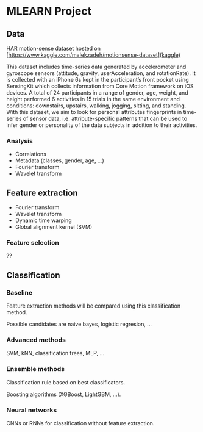 # MLEARN Project

## Data

HAR motion-sense dataset hosted on [https://www.kaggle.com/malekzadeh/motionsense-dataset](kaggle)

This dataset includes time-series data generated by accelerometer and gyroscope
sensors (attitude, gravity, userAcceleration, and rotationRate). It is collected
with an iPhone 6s kept in the participant’s front pocket using SensingKit which
collects information from Core Motion framework on iOS devices. A total of 24
participants in a range of gender, age, weight, and height performed 6 activities in
15 trials in the same environment and conditions: downstairs, upstairs, walking,
jogging, sitting, and standing. With this dataset, we aim to look for personal
attributes fingerprints in time-series of sensor data, i.e. attribute-specific patterns
that can be used to infer gender or personality of the data subjects in addition
to their activities.

### Analysis

* Correlations
* Metadata (classes, gender, age, ...)
* Fourier transform
* Wavelet transform

## Feature extraction

* Fourier transform
* Wavelet transform
* Dynamic time warping
* Global alignment kernel (SVM)

### Feature selection

??

## Classification

### Baseline

Feature extraction methods will be compared using this classification method.

Possible candidates are naive bayes, logistic regresion, ...

### Advanced methods

SVM, kNN, classification trees, MLP, ...

### Ensemble methods

Classification rule based on best classificators.

Boosting algorithms (XGBoost, LightGBM, ...).

### Neural networks

CNNs or RNNs for classification without feature extraction.

